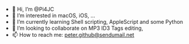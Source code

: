 - 👋 Hi, I’m @Pi4JC
- 👀 I’m interested in macOS, iOS, … 
- 🌱 I’m currently learning Shell scripting, AppleScript and some Python
- 💞️ I’m looking to collaborate on MP3 ID3 Tags editing, 
- 📫 How to reach me: peter.github@sendumail.net

<!---
Pi4JC/Pi4JC is a ✨ special ✨ repository because its `README.md` (this file) appears on your GitHub profile.
You can click the Preview link to take a look at your changes.
--->
